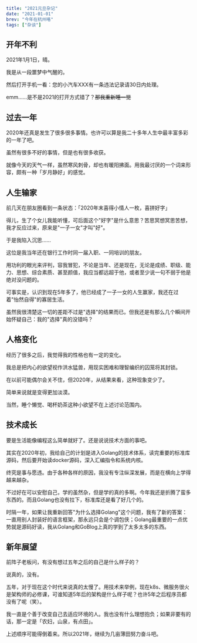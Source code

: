 ```yaml lw-blog-meta
title: "2021元旦杂记"
date: "2021-01-01"
brev: "今年在杭州咯"
tags: ["杂谈"]
```

## 开年不利

2021年1月1日，晴。

我是从一段噩梦中气醒的。

然后打开手机一看：您的小汽车XXX有一条违法记录请30日内处理。

emm……是不是2021的打开方式错了？~~那我重新睡一觉~~

## 过去一年

2020年还真是发生了很多很多事情。也许可以算是我二十多年人生中最丰富多彩的一年了吧。

虽然有很多不好的事情，但是也有很多收获。

就像今天的天气一样，虽然寒风刺骨，却也有暖阳拂面。用我最讨厌的一个词来形容，颇有一种「岁月静好」的感觉。

## 人生输家

前几天在朋友圈看到一条状态：「2020年末喜得小情人一枚，喜拼好字」

得儿，生了个女儿我能听懂，可后面这个"好字"是什么意思？苦思冥想冥思苦想，我才反应过来，原来是"一子一女"才叫"好"。

于是我陷入沉思……

这位是我当年还在银行工作时同一届入职、一同培训的朋友。

用功利的眼光来评判，容我冒犯，不论是当年、还是现在，无论是成绩、职级、能力、思想、综合素质、甚至颜值，我应当都远超于他，或者至少说一句不弱于他是绝对没问题的。

可事实是，认识到现在5年多了，他已经成了一子一女的人生赢家，我还在过着"怡然自得"的寡居生活。

虽然我很清楚这一切的差距不过是"选择"的结果而已。但我还是有那么几个瞬间开始怀疑自己：我的"选择"真的没错吗？

## 人格变化

经历了很多之后，我觉得我的性格也有一定的变化。

我总是把内心的欲望视作洪水猛兽，用现实困难和理智编织的囚笼将其封锁。

在以前可能偶尔会关不住，但2020年，从结果来看，这种现象变少了。

简单来说就是变得更加淡漠。

当然，睡个懒觉、喝杯奶茶这种小欲望不在上述讨论范围内。

## 技术成长

要是生活能像编程这么简单就好了。还是说说技术方面的事吧。

其实在2020年初，我给自己的计划是进入Golang的技术体系，读完重要的标准库源码，然后要开始读docker源码，深入汇编指令和系统内核。

终究是事与愿违。由于各种各样的原因，我没有专注纵深发展，而是在横向上学得越来越杂。

不过好在可以安慰自己，学的虽然杂，但是学的真的多啊。今年我还是折腾了蛮多东西的。而且Golang也没有拉下，标准库还是看了好几个的。

时隔一年，如果让我重新回答"为什么选择Golang"这个问题，我有了新的答案：一直用别人封装好的语言框架，那永远只会是个调包侠；Golang最重要的一点优势就是源码好读，我从Golang和GoBlog上真的学到了太多太多的东西。

## 新年展望

前阵子老板问，有没有想过五年之后的自己是什么样子的？

说真的，没有。

五年，对于现在这个时代来说真的太慢了。用技术来举例，现在k8s、微服务很火是架构师的必修课，可谁知道5年后的架构是什么样子呢？也许5年之后程序员都没有了呢（笑）。

我一直是个善于改变自己去适应环境的人。我也没有什么理想抱负；如果非要有的话，那一定是「农妇，山泉，有点田」。

上述顺序可能得倒着来。所以2021年，继续为几亩薄田努力奋斗吧。
